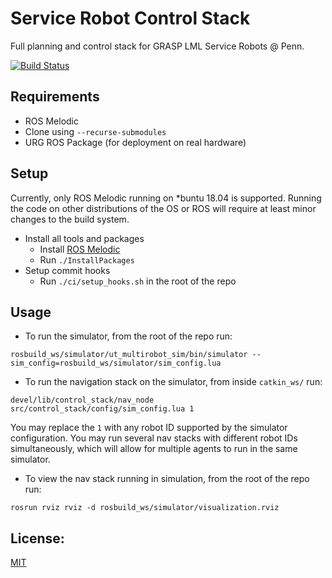 # Service Robot Control Stack

Full planning and control stack for GRASP LML Service Robots @ Penn.

[![Build Status](https://travis-ci.com/kylevedder/ServiceRobotControlStack.svg?branch=master)](https://travis-ci.com/kylevedder/ServiceRobotControlStack)

## Requirements

 - ROS Melodic
 - Clone using `--recurse-submodules`
 - URG ROS Package (for deployment on real hardware)

## Setup

Currently, only ROS Melodic running on *buntu 18.04 is supported. Running the code on other distributions of the OS or ROS will require at least minor changes to the build system.

 - Install all tools and packages
   - Install [ROS Melodic](http://wiki.ros.org/melodic/Installation)
   - Run `./InstallPackages`
 - Setup commit hooks
   - Run `./ci/setup_hooks.sh` in the root of the repo
   
## Usage
 - To run the simulator, from the root of the repo run:
 ```
 rosbuild_ws/simulator/ut_multirobot_sim/bin/simulator --sim_config=rosbuild_ws/simulator/sim_config.lua
 ```
 
 - To run the navigation stack on the simulator, from inside `catkin_ws/` run:
 ```
 devel/lib/control_stack/nav_node src/control_stack/config/sim_config.lua 1
 ```
 You may replace the `1` with any robot ID supported by the simulator configuration. You may run several nav stacks with different robot IDs simultaneously, which will allow for multiple agents to run in the same simulator.
 
 - To view the nav stack running in simulation, from the root of the repo run:
```
rosrun rviz rviz -d rosbuild_ws/simulator/visualization.rviz
```

## License:

[MIT](../master/LICENSE)

